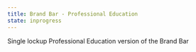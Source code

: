```yaml
---
title: Brand Bar - Professional Education
state: inprogress
---
```


Single lockup Professional Education version of the Brand Bar